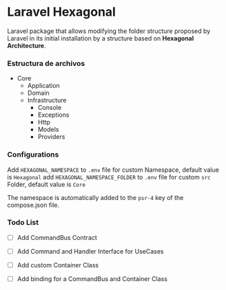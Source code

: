 # Laravel Hexagonal

Laravel package that allows modifying the folder structure proposed by Laravel in its initial installation by a
structure based on **Hexagonal Architecture**.

### Estructura de archivos

- Core
    - Application
    - Domain
    - Infrastructure
        - Console
        - Exceptions
        - Http
        - Models
        - Providers

### Configurations

Add `HEXAGONAL_NAMESPACE` to `.env` file for custom Namespace, default value is `Hexagonal`
add `HEXAGONAL_NAMESPACE_FOLDER` to `.env` file for custom `src` Folder, default value is `Core`

The namespace is automatically added to the `psr-4` key of the compose.json file.

### Todo List

- [ ] Add CommandBus Contract
- [ ] Add Command and Handler Interface for UseCases
- [ ] Add custom Container Class
- [ ] Add binding for a CommandBus and Container Class

